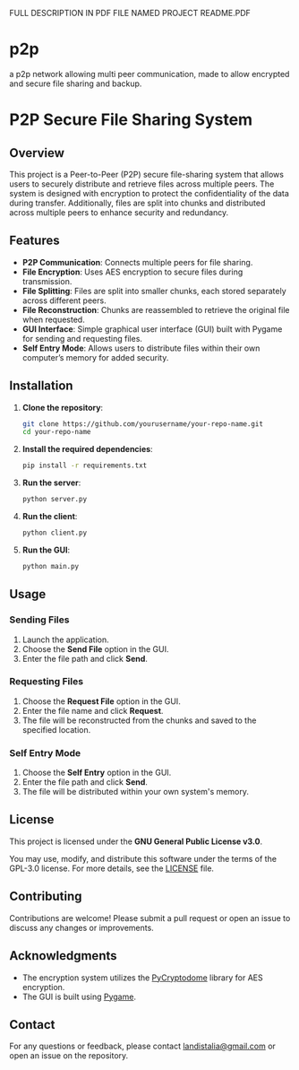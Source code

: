 FULL DESCRIPTION IN PDF FILE NAMED PROJECT README.PDF

# p2p
a p2p network allowing multi peer communication, made to allow encrypted and secure file sharing and backup.
# P2P Secure File Sharing System

## Overview

This project is a Peer-to-Peer (P2P) secure file-sharing system that allows users to securely distribute and retrieve files across multiple peers. The system is designed with encryption to protect the confidentiality of the data during transfer. Additionally, files are split into chunks and distributed across multiple peers to enhance security and redundancy.

## Features

- **P2P Communication**: Connects multiple peers for file sharing.
- **File Encryption**: Uses AES encryption to secure files during transmission.
- **File Splitting**: Files are split into smaller chunks, each stored separately across different peers.
- **File Reconstruction**: Chunks are reassembled to retrieve the original file when requested.
- **GUI Interface**: Simple graphical user interface (GUI) built with Pygame for sending and requesting files.
- **Self Entry Mode**: Allows users to distribute files within their own computer’s memory for added security.

## Installation

1. **Clone the repository**:
    ```bash
    git clone https://github.com/yourusername/your-repo-name.git
    cd your-repo-name
    ```

2. **Install the required dependencies**:
    ```bash
    pip install -r requirements.txt
    ```

3. **Run the server**:
    ```bash
    python server.py
    ```

4. **Run the client**:
    ```bash
    python client.py
    ```

5. **Run the GUI**:
    ```bash
    python main.py
    ```

## Usage

### Sending Files

1. Launch the application.
2. Choose the **Send File** option in the GUI.
3. Enter the file path and click **Send**.

### Requesting Files

1. Choose the **Request File** option in the GUI.
2. Enter the file name and click **Request**.
3. The file will be reconstructed from the chunks and saved to the specified location.

### Self Entry Mode

1. Choose the **Self Entry** option in the GUI.
2. Enter the file path and click **Send**.
3. The file will be distributed within your own system's memory.

## License

This project is licensed under the **GNU General Public License v3.0**. 

You may use, modify, and distribute this software under the terms of the GPL-3.0 license. For more details, see the [LICENSE](LICENSE) file.

## Contributing

Contributions are welcome! Please submit a pull request or open an issue to discuss any changes or improvements.

## Acknowledgments

- The encryption system utilizes the [PyCryptodome](https://pycryptodome.readthedocs.io/en/latest/) library for AES encryption.
- The GUI is built using [Pygame](https://www.pygame.org/news).

## Contact

For any questions or feedback, please contact landistalia@gmail.com or open an issue on the repository.


